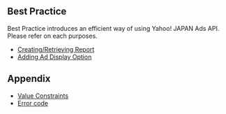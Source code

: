 ## Best Practice
Best Practice introduces an efficient way of using Yahoo! JAPAN Ads API.<br>Please refer on each purposes.
* [Creating/Retrieving Report](./search_ads_report.md)
* [Adding Ad Display Option](./addisplayoption.md)

## Appendix
* [Value Constraints](./constraints.md)
* [Error code](./errorcodes.md)
